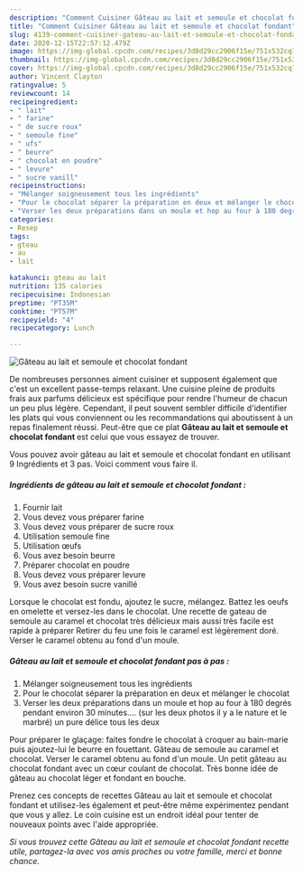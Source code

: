 ```yaml
---
description: "Comment Cuisiner Gâteau au lait et semoule et chocolat fondant"
title: "Comment Cuisiner Gâteau au lait et semoule et chocolat fondant"
slug: 4139-comment-cuisiner-gateau-au-lait-et-semoule-et-chocolat-fondant
date: 2020-12-15T22:57:12.479Z
image: https://img-global.cpcdn.com/recipes/3d8d29cc2906f15e/751x532cq70/gateau-au-lait-et-semoule-et-chocolat-fondant-photo-principale-de-la-recette.jpg
thumbnail: https://img-global.cpcdn.com/recipes/3d8d29cc2906f15e/751x532cq70/gateau-au-lait-et-semoule-et-chocolat-fondant-photo-principale-de-la-recette.jpg
cover: https://img-global.cpcdn.com/recipes/3d8d29cc2906f15e/751x532cq70/gateau-au-lait-et-semoule-et-chocolat-fondant-photo-principale-de-la-recette.jpg
author: Vincent Clayton
ratingvalue: 5
reviewcount: 14
recipeingredient:
- " lait"
- " farine"
- " de sucre roux"
- " semoule fine"
- " ufs"
- " beurre"
- " chocolat en poudre"
- " levure"
- " sucre vanill"
recipeinstructions:
- "Mélanger soigneusement tous les ingrédients"
- "Pour le chocolat séparer la préparation en deux et mélanger le chocolat"
- "Verser les deux préparations dans un moule et hop au four à 180 degrés pendant environ 30 minutes.... (sur les deux photos il y a le nature et le marbré) un pure délice tous les deux"
categories:
- Resep
tags:
- gteau
- au
- lait

katakunci: gteau au lait 
nutrition: 135 calories
recipecuisine: Indonesian
preptime: "PT35M"
cooktime: "PT57M"
recipeyield: "4"
recipecategory: Lunch

---
```



![Gâteau au lait et semoule et chocolat fondant](https://img-global.cpcdn.com/recipes/3d8d29cc2906f15e/751x532cq70/gateau-au-lait-et-semoule-et-chocolat-fondant-photo-principale-de-la-recette.jpg)

De nombreuses personnes aiment cuisiner et supposent également que c'est un excellent passe-temps relaxant. Une cuisine pleine de produits frais aux parfums délicieux est spécifique pour rendre l'humeur de chacun un peu plus légère. Cependant, il peut souvent sembler difficile d'identifier les plats qui vous conviennent ou les recommandations qui aboutissent à un repas finalement réussi. Peut-être que ce plat <strong> Gâteau au lait et semoule et chocolat fondant </strong> est celui que vous essayez de trouver.

<!--inarticleads1-->

Vous pouvez avoir gâteau au lait et semoule et chocolat fondant en utilisant 9 Ingrédients et 3 pas. Voici comment vous faire il.

##### Ingrédients de gâteau au lait et semoule et chocolat fondant :

1. Fournir  lait
1. Vous devez vous préparer  farine
1. Vous devez vous préparer  de sucre roux
1. Utilisation  semoule fine
1. Utilisation  œufs
1. Vous avez besoin  beurre
1. Préparer  chocolat en poudre
1. Vous devez vous préparer  levure
1. Vous avez besoin  sucre vanillé


Lorsque le chocolat est fondu, ajoutez le sucre, mélangez. Battez les oeufs en omelette et versez-les dans le chocolat. Une recette de gateau de semoule au caramel et chocolat très délicieux mais aussi très facile est rapide à préparer Retirer du feu une fois le caramel est légèrement doré. Verser le caramel obtenu au fond d&#39;un moule. 

<!--inarticleads2-->

##### Gâteau au lait et semoule et chocolat fondant pas à pas :

1. Mélanger soigneusement tous les ingrédients
1. Pour le chocolat séparer la préparation en deux et mélanger le chocolat
1. Verser les deux préparations dans un moule et hop au four à 180 degrés pendant environ 30 minutes.... (sur les deux photos il y a le nature et le marbré) un pure délice tous les deux


Pour préparer le glaçage: faites fondre le chocolat à croquer au bain-marie puis ajoutez-lui le beurre en fouettant. Gâteau de semoule au caramel et chocolat. Verser le caramel obtenu au fond d&#39;un moule. Un petit gâteau au chocolat fondant avec un cœur coulant de chocolat. Très bonne idée de gâteau au chocolat léger et fondant en bouche. 

<!--inarticleads1-->

<p>
Prenez ces concepts de recettes Gâteau au lait et semoule et chocolat fondant et utilisez-les également et peut-être même expérimentez pendant que vous y allez. Le coin cuisine est un endroit idéal pour tenter de nouveaux points avec l'aide appropriée.
</p>

<p>
<i>Si vous trouvez cette Gâteau au lait et semoule et chocolat fondant recette utile, partagez-la avec vos amis proches ou votre famille, merci et bonne chance.</i>
</p>
